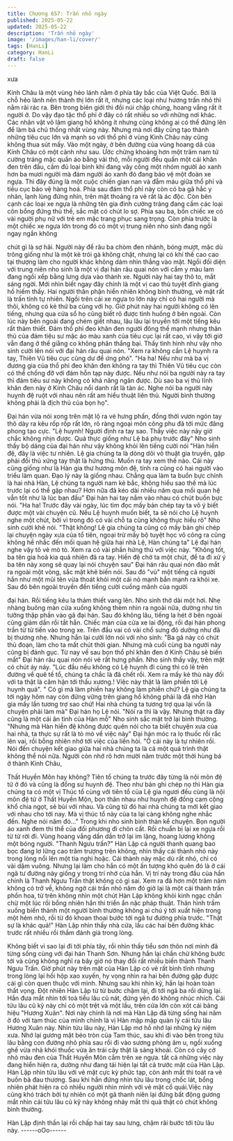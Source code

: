 ```yaml
---
title: Chương 657: Trấn nhỏ ngày
published: 2025-05-22
updated: 2025-05-22
description: 'Trấn nhỏ ngày'
image: '/images/han-li/cover/'
tags: [HanLi]
category: HanLi
draft: false
---
```


xưa

Kính Châu là một vùng hẻo lánh nằm ở phía tây bắc của Việt
Quốc. Bởi là chỗ hẻo lánh nên thành thị lớn rất ít, nhưng các loại
như hương trấn nhỏ thì nằm rãi rác ra. Bên trong biên giới thì đồi
núi chập chùng, hoang vắng rất ít người ở.
Do vậy đạo tặc thổ phỉ ở đây có rất nhiều so với những nơi khác.
Các nhân vật võ lâm giang hồ không ít nhưng cũng không ai có
thể đứng lên để làm bá chủ thống nhất vùng này.
Nhưng mà nơi đây cũng tạo thành những tiêu cục lớn và mạnh so
với thổ phỉ ở vùng Kinh Châu này cũng không thua sút mấy.
Vào một ngày, ở bên đường của vùng hoang dã của Kính Châu
có một cảnh như sau.
Ước chừng khoảng hơn một trăm nam tử cường tráng mặc quần
áo bằng vải thô, mỗi người đều quấn một cái khăn đen trên đầu,
cầm đủ loại binh khí đang vây công một nhóm người áo xanh hơn
ba mươi người mà đám người áo xanh đó đang bảo vệ một đoàn
xe ngựa. Thì đây đúng là một cuộc chiến gian nan và đẫm máu
giữa thổ phỉ và tiêu cục bảo vệ hàng hoá.
Phía sau đám thổ phỉ này còn có ba gã hắc y nhân, lạnh lùng
đứng nhìn, trên mặt thoảng ra vẻ rất là ác độc.
Còn bên cạnh các loại xe ngựa là những tên gia đinh cường tráng
đang cầm các loại côn bổng đứng thủ thế, sắc mặt có chút lo sợ.
Phía sau ba, bốn chiếc xe có vài người phụ nữ với trẻ em mặc
trang phục sang trọng. Còn phía trước là một chiếc xe ngựa lớn
trong đó có một vị trung niên nho sinh đang ngồi ngay ngắn không

chút gì là sợ hãi.
Người này để râu ba chòm đen nhánh, bóng mượt, mặc dù trông
giống như là một kẻ trói gà không chặt, nhưng lại có khí thế cao
cao tại thượng làm cho người khác không dám nhìn thẳng vào
mặt.
Ngồi đối diện với trung niên nho sinh là một vị đại hán râu quai
nón với cẩm y màu lam đang ngồi xếp bằng lưng dựa vào thành
xe.
Người này hai tay thô to, mắt sáng ngời. Mới nhìn biết ngay đây
chính là một vị cao thủ tuyệt đỉnh giang hồ hiếm thấy.
Hai người thân phận hiển nhiên không bình thường, vẻ mặt rất là
trấn tỉnh tự nhiên. Ngồi trên cái xe ngựa to lớn này chỉ có hai
người mà thôi, không có kẻ thứ ba cùng với họ.
Giờ phút này hai người không có lên tiếng, nhưng qua cửa sổ họ
cũng biết rõ được tình huống ở bên ngoài. Còn lúc này bên ngoài
đang chém giết nhau, lâu lâu lại truyền tới một tiếng kêu rất thảm
thiết.
Đám thổ phỉ đeo khăn đen người đông thế mạnh nhưng thân thủ
của đám tiêu sư mặc áo màu xanh của tiêu cục lại rất cao, vì vậy
tới giờ vẫn đang ở thế giằng co không phân thắng bại.
Thấy tình hình như vậy nho sinh cười lên nói với đại hán râu quai
nón.
"Xem ra không cần Lệ huynh ra tay, Thiên Vũ tiêu cục cũng dư để
ứng phó".
"Ha ha! Nếu như mà ba vị đương gia của thổ phỉ đeo khăn đen
không ra tay thì Thiên Vũ tiêu cục còn có thể chống đỡ với đám
hỗn tạp này được. Nếu như nói ba người này ra tay thì đám tiêu
sư này không có khả năng ngăn được. Dù sao ba vị thủ lĩnh khăn
đen này ở Kính Châu nổi danh rất là tàn ác. Nghe nói ba người
này huỵnh đệ ruột với nhau nên rất am hiểu thuật liên thủ. Người
bình thường không phải là địch thủ của bọn họ".

Đại hán vừa nói xong trên mặt lộ ra vẻ hưng phấn, đồng thời
vươn ngón tay thô dày ra kêu rốp rốp rất lớn, rõ ràng ngoại môn
công phu đã tới mức đăng phong tạo cực.
"Lệ huynh! Người định ra tay sao. Thấy việc này nãy giờ chắc
không nhịn được. Quả thực giống như Lệ bá phụ trước đây" Nho
sinh thấy bộ dáng của đại hán như vậy không khỏi lên tiếng cười
nói
"Hàn hiền đệ, đây là việc tư nhiên. Lệ gia chúng ta là dòng dõi võ
thuật gia truyền, gặp phải đối thủ xứng tay thật là hứng thú. Muốn
ra tay xem thế nào. Cái này cũng giống như là Hàn gia thư hương
môn đệ, tính ra cũng có hai người vào triều làm quan. Đạo lý này
là giống nhau. Chẳng qua làm ta buồn bực chính là hai nhà Hàn,
Lệ chúng ta người nam kẻ bắc, không hiểu sao thế mà lúc trước
lại có thể gặp nhau? Hơn nữa đã kéo dài nhiều năm qua mối quan
hệ vẫn tốt như là lúc ban đầu" Đại hán hai tay nắm vào nhau có
chút buồn bực nói.
"Ha ha! Trước đây vài ngày, lúc tìm đọc mấy bản chép tay ta vô ý
biết được một vài chuyện cũ. Nếu Lệ huynh muốn biết, ta sẽ nói
cho Lệ huynh nghe một chút, bởi vì trong đó có vài chỗ ta cũng
không thực hiểu rõ" Nho sinh cười khẽ nói.
"Thật không! Lệ gia chúng ta cũng có mấy bản ghi chép lại
chuyện ngày xưa của tổ tiên, ngoại trừ mấy bộ tuyệt học võ công
ra cũng không hề nhắc đến mối quan hệ giữa hai nhà Lệ, Hàn
chúng ta" Lệ đại hán nghe vậy tỏ vẻ mò tò. Xem ra có vài phần
hứng thú với việc này.
"Không tốt, ba tên gia hoả kia quả nhiên đã ra tay. Hiền đệ chờ ta
một chút, để ta đi xử ý ba tên này xong sẽ quay lại nói chuyện
sau" Đại hán râu quai nón đảo mắt ra ngoài một vòng, sắc mặt
khẽ biến nói.
Sau đó "vù" một tiếng cả người hắn như một mũi tên vừa thoát
khỏi một cái nỏ mạnh bắn mạnh ra khỏi xe.
Sau đó bên ngoài truyền đến tiếng cười cuồng mãnh của người

đại hán. Rồi tiếng kêu la thảm thiết vang lên.
Nho sinh thở dài một hơi. Nhẹ nhàng buông màn cửa xuống
không thèm nhìn ra ngoài nữa, dường như tin tưởng thập phần
vào gã đại hán.
Sau đó không lâu, tiếng la hét ở bên ngoài cũng giảm dần rồi tắt
hẳn.
Chiếc màn của cửa xe lai động, rồi đại hán phong trần từ từ tiến
vào trong xe. Trên đầu vai có vài chổ sưng đỏ dường như đã bị
thương nhẹ. Nhưng hắn lại cười lớn nói với nho sinh:
"Ba gã này có chút thủ đoạn, làm cho ta mất chút thời gian.
Nhưng mà cuối cùng ba người này cũng bị đánh gục. Từ nay về
sau bọn thổ phỉ khăn đen ở Kính Châu sẽ biến mất" Đại hán râu
quai nón nói vẻ rất hưng phấn.
Nho sinh thấy vậy, trên mặt có chút áy náy.
"Lúc đầu nếu không có Lệ huynh đi cùng thì có lẽ trên đường về
quê tế tổ, chúng ta chắc là đã chết rồi. Xem ra mấy kẻ thù này đối
với ta thật là căm hận tới thấu xương.! Việc này thật là làm phiền
tới Lệ huynh quá".
" Có gì mà làm phiền hay không làm phiền chứ? Lệ gia chúng ta
tới ngày hôm nay còn đứng vững trên giang hồ không phải là đã
nhờ Hàn gia mấy lần tương trợ sao chứ! Hai nhà chúng ta tương
trợ qua lại vốn là chuyện phải làm mà" Đại hán họ Lệ nói.
"Nói ra thì là vậy. Nhưng thật ra đây cũng là một cái ân tình của
Hàn mỗ" Nho sinh sắc mặt trở lại bình thường.
"Nhưng mà Hàn hiền đệ không được quên nói cho ta biết chuyện
xưa của hai nhà, ta thực sự rất là tò mò về việc này" Đại hán móc
ra lọ thuốc rồi rắc lên vai, rồi bỗng nhiên nhớ tới việc của liền hỏi.
"Ồ cái này là tự nhiên rồi. Nói đến chuyện kết giao giữa hai nhà
chúng ta là cả một quá trình thật không thể nói nữa. Người còn
nhớ rõ hơn mười năm trước một thời hùng bá ở thành Kinh Châu,

Thất Huyền Môn hay không? Tiên tổ chúng ta trước đây từng là
nội môn đệ tử ở đó và cũng là đồng sư huynh đệ. Theo như bản
ghi chép nọ thì Hàn gia chúng ta có một vị Thúc tổ cùng với tiên tổ
của Lệ gia ngươi đều cùng là nội môn đệ tử ở Thất Huyền Mộn,
bọn thân nhau như huynh đệ đồng cam cộng khổ chia ngọt, sẻ bùi
với nhau. Và cũng từ đó hai nhà chúng ta mới kết giao với nhau
cho tới nay. Mà vị thúc tổ này của ta lại càng không nghe nhắc
đến. Nghe nói năm đó…"
Trong khi nho sinh bình thản kể chuyện. Bọn người áo xanh đem
thi thể của đối phương đi chôn cất. Rồi chuẩn bị lại xe ngựa rồi từ
từ rời đi. Vùng hoang vắng dần dần trở lại im lặng, hoang lương
không một bóng người.
"Thanh Ngưu trấn?"
Hàn Lập cả người thanh quang bao bọc đang lơ lững cao trăm
trượng trên không, nhìn thấy cái thành nhỏ này trong lòng nổi lên
một tia nghi hoặc.
Cái thành này mặc dù rất nhỏ, chỉ có vài dặm vuông. Nhưng lại
làm cho hắn có một ấn tượng khó quên đó là ở cái ngã tư đường
này giống y trong trí nhớ của hắn.
Vị trí này trong đầu của hắn chính là Thanh Ngưu Trấn thật không
có gì sai.
Xem ra đã hơn một trăm năm không có trở về, không ngờ cái trấn
nhỏ năm đó giờ lại là một cái thành trấn phồn hoa, từ trên không
nhìn một chút Hàn Lập không khỏi kinh ngạc chần chừ một lúc rồi
bổng nhiên hắn thi triển ẩn nặc pháp thuật. Thân hình trầm xuống
biến thành một người bình thường không ai chú ý tới xuất hiện
trong một hẻm nhỏ, rồi từ đó khoan thoai bước tới ngã tư đường
phía trước.
"Thật sự là khác quá!"
Hàn Lập nhìn thấy nhà cửa, lầu các hai bên đường khác trước rất
nhiều rồi thầm đánh giá trong lòng.

Không biết vì sao lại đi tới phía tây, rồi nhìn thấy tiểu sơn thôn nơi
mình đã từng sống cùng với đại hán Thanh Sơn. Nhưng hắn lại
chần chừ không bước tới và cũng không nghĩ ra bây giờ nó thay
đổi rất nhiều biến thành Thanh Ngưu Trấn.
Giờ phút này trên mặt của Hàn Lập có vẻ rất bình tĩnh nhưng
trong lòng lại hồi hộp xao xuyến, hy vọng nhìn ra hai bên đường
gặp được cái gì còn quen thuộc với mình.
Nhưng sau khi nhìn kỹ, hắn lại hoàn toàn thất vọng.
Đột nhiên Hàn Lập từ từ bước chậm lại, đi tới ngã ba rồi dừng lại.
Hắn đưa mắt nhìn tới toà tiểu lâu cũ nát, đứng yên đó không nhúc
nhích.
Cái tửu lâu cũ kỹ này chỉ có một trệt và một lầu, trên cửa lớn còn
xót cái bảng hiệu "Hương Xuân". Nơi này chính là nơi mà Hàn
Lập đã từng sống hai năm ở đó với tam thúc của mình chính là vị
Hàn mập mập quản lý cái tửu lâu Hương Xuân này.
Nhìn tửu lâu này, Hàn Lập mơ hồ nhớ lại những kỷ niệm xưa.
Nhớ lại gương mặt béo tròn của Tam thúc, sau khi đi vào bên
trong tửu lâu bằng con đường nhỏ phía sau rồi đi vào sương
phòng âm u, ngồi xuống ghế vừa nhả khói thuốc vừa ăn trái cây
thật là sảng khoái. Còn có cây cờ nhỏ màu đen của Thất Huyền
Môn cắm trên xe ngựa. tất cả những việc này đang hiển hiện ra,
dường như đang tái hiện lại tất cả trước mặt của Hàn Lập.
Hàn Lập nhìn tửu lâu với vẻ mặt cực kỳ phức tạp, còn ánh mắt thì
toát ra vẻ buồn bã đau thương.
Sau khi hắn đứng nhìn tửu lâu trong chốc lát, bổng nhiên phát
hiện ra có nhiều người nhìn mình với vẻ mặt cổ quái.Việc này
cũng khó trách bởi tự nhiên có một gã thanh niên lại đứng bất
động gương mắt nhìn cái tửu lâu củ kỹ này không nháy mắt thì
quả thật có chút không bình thường.

Hàn Lập định thần lại rồi chấp hai tay sau lưng, chậm rãi bước tới
tửu lâu này.
------oOo------

